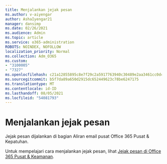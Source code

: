 ```yaml
---
title: Menjalankan jejak pesan
ms.author: v-aiyengar
author: AshaIyengar21
manager: dansimp
ms.date: 02/26/2021
ms.audience: Admin
ms.topic: article
ms.service: o365-administration
ROBOTS: NOINDEX, NOFOLLOW
localization_priority: Normal
ms.collection: Adm_O365
ms.custom:
- "3100005"
- "7327"
ms.openlocfilehash: c21a12855895c8e7f29c2a5917763940c30489e2aa3461cc0dc99799b86c9a34
ms.sourcegitcommit: b5f7da89a650d2915dc652449623c78be6247175
ms.translationtype: MT
ms.contentlocale: id-ID
ms.lasthandoff: 08/05/2021
ms.locfileid: "54081793"
---
```

# <a name="run-a-message-trace"></a>Menjalankan jejak pesan

Jejak pesan dijalankan di bagian Aliran email pusat Office 365 Pusat & Kepatuhan.

Untuk mempelajari cara menjalankan jejak pesan, lihat [Jejak pesan di Office 365 Pusat & Keamanan](https://go.microsoft.com/fwlink/?linkid=2103855).
